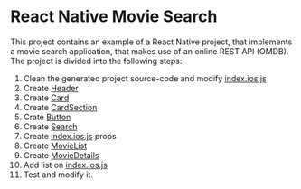 # React Native Movie Search
This project contains an example of a React Native project, that implements a movie search application, that makes use of an online REST API (OMDB).
The project is divided into the following steps:
1. Clean the generated project source-code and modify [index.ios.js][1]
2. Create [Header][2]
3. Create [Card][3]
4. Create [CardSection][4]
5. Crate [Button][5]
6. Create [Search][6]
7. Create [index.ios.js][7] props 
8. Create [MovieList][8]
9. Create [MovieDetails][9]
10. Add list on [index.ios.js][10]
11. Test and modify it.

[1]:	https://github.com/pontocom/rMovieSearch/blob/master/index.ios.js
[2]:	https://github.com/pontocom/rMovieSearch/blob/master/src/components/Header.js
[3]:	https://github.com/pontocom/rMovieSearch/blob/master/src/components/Card.js
[4]:	https://github.com/pontocom/rMovieSearch/blob/master/src/components/CardSection.js
[5]:	https://github.com/pontocom/rMovieSearch/blob/master/src/components/Button.js
[6]:	https://github.com/pontocom/rMovieSearch/blob/master/src/components/Search.js
[7]:	https://github.com/pontocom/rMovieSearch/blob/master/index.ios.js
[8]:	https://github.com/pontocom/rMovieSearch/blob/master/src/components/MovieList.js
[9]:	https://github.com/pontocom/rMovieSearch/blob/master/src/components/MovieDetail.js
[10]:	https://github.com/pontocom/rMovieSearch/blob/master/index.ios.js
